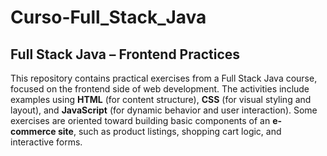 # Curso-Full_Stack_Java
## Full Stack Java – Frontend Practices

This repository contains practical exercises from a Full Stack Java course, focused on the frontend side of web development. The activities include examples using **HTML** (for content structure), **CSS** (for visual styling and layout), and **JavaScript** (for dynamic behavior and user interaction). Some exercises are oriented toward building basic components of an **e-commerce site**, such as product listings, shopping cart logic, and interactive forms.
